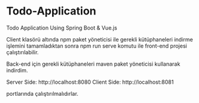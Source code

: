 # Todo-Application
Todo Application Using Spring Boot &amp; Vue.js

Client klasörü altında npm paket yöneticisi ile gerekli kütüphaneleri indirme işlemini tamamladıktan sonra npm run serve komutu ile front-end projesi çalıştırılabilir.

Back-end için gerekli kütüphaneleri maven paket yöneticisi kullanarak indirdim.

Server Side: http://localhost:8080 Client Side: http://localhost:8081

portlarında çalıştırılmalıdırlar.
